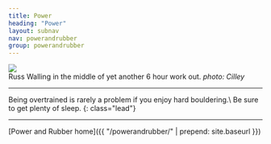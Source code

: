 ```yaml
---
title: Power
heading: "Power"
layout: subnav
nav: powerandrubber
group: powerandrubber
---
```



<p>
  <img src="{{ "/pics/gshape.jpeg" | prepend: site.baseurl }}" class="img-responsive"><br>
  Russ Walling in the middle of yet another 6 hour work out. <em>photo: Cilley</em>
</p>


---


Being overtrained is rarely a problem if you enjoy hard bouldering.\\
Be sure to get plenty of sleep.
{: class="lead"}


---


[Power and Rubber home]({{ "/powerandrubber/" | prepend: site.baseurl }})
